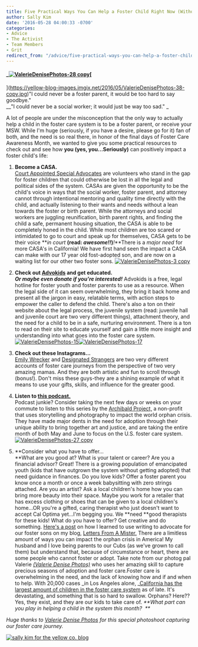 ```yaml
---
title: Five Practical Ways You Can Help a Foster Child Right Now (Without Becoming a Foster Parent or Social Worker)
author: Sally Kim
date: '2016-05-28 04:00:33 -0700'
categories:
- Advice
- The Activist
- Team Members
- Grit
redirect_from: "/advice/five-practical-ways-you-can-help-a-foster-child-right-now-without-becoming-a-foster-parent-or-social-worker/"
---
```


#### _[![ValerieDenisePhotos-28 copy](https://yellow-blog-images.imgix.net/2016/05/ValerieDenisePhotos-28-copy.jpg)](https://yellow-blog-images.imgix.net/2016/05/ValerieDenisePhotos-28-copy.jpg)[  
](https://yellow-blog-images.imgix.net/2016/05/ValerieDenisePhotos-38-copy.jpg)"I could never be a foster parent, it would be too hard to say goodbye."  
__"I could never be a social worker; it would just be way too sad." _

A lot of people are under the misconception that the only way to actually help a child in the foster care system is to be a foster parent, or receive your MSW. While I'm huge (seriously, if you have a desire, please go for it) fan of both, and the need is so real there, in honor of the final days of Foster Care Awareness Month, we wanted to give you some practical resources to check out and see how **you (yes, you...Seriously)** can positively impact a foster child's life:

1.  **Become a CASA.**  
    [Court Appointed Special Advocates](http://www.casaforchildren.org/site/c.mtJSJ7MPIsE/b.5301303/k.6FB1/About_Us__CASA_for_Children.htm) are volunteers who stand in the gap for foster children that could otherwise be lost in all the legal and political sides of the system. CASAs are given the opportunity to be the child's voice in ways that the social worker, foster parent, and attorney cannot through intentional mentoring and quality time directly with the child, and actually listening to their wants and needs without a lean towards the foster or birth parent. While the attorneys and social workers are juggling reunification, birth parent rights, and finding the child a safe, permanent housing situation, the CASA is able to be completely honed in the child. While most children are too scared or intimidated to go to court and speak up for themselves, CASA gets to be their voice **_in court_ **(read: _awesome!!_)**_!_**There is a _major need_ for more CASA's in California! We have first hand seen the impact a CASA can make with our 17 year old fost-adopted son, and are now on a waiting list for our other two foster sons. [![ValerieDenisePhotos-3 copy](https://yellow-blog-images.imgix.net/2016/05/ValerieDenisePhotos-3-copy.jpg)](https://yellow-blog-images.imgix.net/2016/05/ValerieDenisePhotos-3-copy.jpg)

3.  **Check out [Advokids](http://www.advokids.org/) and get educated.**  
    _**Or maybe even donate if you're interested!**_ Advokids is a free, legal hotline for foster youth and foster parents to use as a resource. When the legal side of it can seem overwhelming, they bring it back home and present all the jargon in easy, relatable terms, with action steps to empower the caller to defend the child. There's also a ton on their website about the legal process, the juvenile system (read: juvenile hall and juvenile court are two very different things), attachment theory, and the need for a child to be in a safe, nurturing environment. There is a ton to read on their site to educate yourself and gain a little more insight and understanding into what goes into the foster care system. [![ValerieDenisePhotos-15](https://yellow-blog-images.imgix.net/2016/05/ValerieDenisePhotos-15.jpg)](https://yellow-blog-images.imgix.net/2016/05/ValerieDenisePhotos-15.jpg)[![ValerieDenisePhotos-17](https://yellow-blog-images.imgix.net/2016/05/ValerieDenisePhotos-17.jpg)](https://yellow-blog-images.imgix.net/2016/05/ValerieDenisePhotos-17.jpg)

5.  **Check out these Instagrams...**  
    [Emily Wrecker](https://www.instagram.com/emilywrecker/?hl=en) and [Designated Strangers](https://www.instagram.com/designatedstrangers/) are two very different accounts of foster care journeys from the perspective of two very amazing mamas. And they are both artistic and fun to scroll through (bonus!). Don't miss these guys-they are a shining example of what it means to use your gifts, skills, and influence for the greater good.

7.  **Listen to [this podcast.](http://www.thearchibaldproject.com/podcast/)**  
    Podcast junkie? Consider taking the next few days or weeks on your commute to listen to this series by the [Archibald Project,](http://www.thearchibaldproject.com/start-here-1/) a non-profit that uses storytelling and photography to impact the world orphan crisis. They have made major dents in the need for adoption through their unique ability to bring together art and justice, and are taking the entire month of both May and June to focus on the U.S. foster care system.  [![ValerieDenisePhotos-27 copy](https://yellow-blog-images.imgix.net/2016/05/ValerieDenisePhotos-27-copy.jpg)](https://yellow-blog-images.imgix.net/2016/05/ValerieDenisePhotos-27-copy.jpg)

9.  **Consider what you have to offer...  
    **What are you good at? What is your talent or career? Are you a financial advisor? Great! There is a growing population of emancipated youth (kids that have outgrown the system without getting adopted) that need guidance in finances. Do you love kids? Offer a foster parent you know once a month or once a week babysitting with zero strings attached. Are you an artist? Ask a local children's home how you can bring more beauty into their space. Maybe you work for a retailer that has excess clothing or shoes that can be given to a local children's home...OR you're a gifted, caring therapist who just doesn't want to accept Cal Optima yet...I'm begging you. We **need **good therapists for these kids! What do you have to offer? Get creative and do something. [Here's a post](http://yellowconference.com/2015/12/08/refinenotdefine/) on how I learned to use writing to advocate for our foster sons on my blog, [Letters From A Mister.](http://lettersfromamister.tumblr.com/) There are a limitless amount of ways you can impact the orphan crisis in America! My husband and I love being parents to our Cubs (as we've grown to call them) but understand that, because of circumstance or heart, there are some people who cannot foster or adopt. Take note from our photog pal Valerie _[(Valerie Denise Photos)](https://www.instagram.com/valeriedenisephotos/)_ who uses her amazing skill to capture precious seasons of adoption and foster care.Foster care is overwhelming in the need, and the lack of knowing how and if and when to help. With 20,000 cases _in Los Angeles alone, _[California has the largest amount of children in the foster care system](http://kidsdata.org/topic/20/fostercare/table#fmt=16&loc=2,127,347,1763,331,348,336,171,321,345,357,332,324,369,358,362,360,337,327,364,356,217,353,328,354,323,352,320,339,334,365,343,330,367,344,355,366,368,265,349,361,4,273,59,370,326,333,322,341,338,350,342,329,325,359,351,363,340,335&tf=79&sortColumnId=0&sortType=asc) as of late. It's devastating, and something that is so hard to swallow. Orphans? Here?? Yes, they exist, and they are our kids to take care of. _**What part can you play in helping a child in the system this month?  **_

_Huge thanks to [Valerie Denise Photos](http://www.valeriedenisephotos.com/) for this special photoshoot capturing our foster care journey._

[![sally kim for the yellow co. blog](https://yellow-blog-images.imgix.net/2015/12/sallykim.jpg)](http://lettersfromamister.tumblr.com/)
